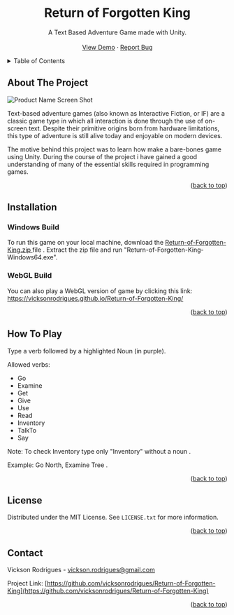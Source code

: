 
<div id="top"></div>

<!-- PROJECT SHIELDS -->
<!--
*** I'm using markdown "reference style" links for readability.
*** Reference links are enclosed in brackets [ ] instead of parentheses ( ).
*** See the bottom of this document for the declaration of the reference variables
*** for contributors-url, forks-url, etc. This is an optional, concise syntax you may use.
*** https://www.markdownguide.org/basic-syntax/#reference-style-links
-->

<!-- PROJECT LOGO -->
<div align="center">
<h1 align="center" >Return of Forgotten King </h1>

  <p align="center">
A Text Based Adventure Game made with Unity. 
    <br />
    <br />
    <a href="https://vicksonrodrigues.github.io/Return-of-Forgotten-King/">View Demo</a>
    ·
    <a href="https://github.com/vicksonrodrigues/Return-of-Forgotten-King/issues">Report Bug</a>
  </p>
</div>



<!-- TABLE OF CONTENTS -->
<details>
  <summary>Table of Contents</summary>
  <ol>
    <li>
      <a href="#about-the-project">About The Project</a>
    </li>
    <li>
      <a href="#installation">Installation</a>
      <ul>
        <li><a href="#windows-build">Windows Build</a></li>
        <li><a href="#webgl-build">WebGL Build</a></li>
      </ul>
    </li>
    <li><a href="#how-to-play">How To Play</a></li>
    <li><a href="#license">License</a></li>
    <li><a href="#contact">Contact</a></li>
  </ol>
</details>



<!-- ABOUT THE PROJECT -->
## About The Project

![Product Name Screen Shot][product-screenshot]

Text-based adventure games (also known as Interactive Fiction, or IF) are a classic game type in which all interaction is done through the use of on-screen text. Despite their primitive origins born from hardware limitations, this type of adventure is still alive today and enjoyable on modern devices.

The motive behind this project was to learn how make a bare-bones game using Unity. During the course of the project i have gained a good understanding of many of the essential skills required in programming games.


<p align="right">(<a href="#top">back to top</a>)</p>



## Installation

### Windows Build

To run this game on your local machine, download the <a href = https://github.com/vicksonrodrigues/Return-of-Forgotten-King/archive/refs/tags/v0.0.1-beta.12.zip >Return-of-Forgotten-King.zip </a> file . Extract the zip file and run "Return-of-Forgotten-King-Windows64.exe".

### WebGL Build

You can also play a WebGL version of game by clicking this link: https://vicksonrodrigues.github.io/Return-of-Forgotten-King/


<p align="right">(<a href="#top">back to top</a>)</p>



<!-- USAGE EXAMPLES -->
## How To Play

Type a verb followed by a highlighted Noun (in purple). 

Allowed verbs: 
<ul>
  <li>Go</li>
  <li>Examine</li>
  <li>Get</li>
  <li>Give</li>
  <li>Use</li>
  <li>Read</li>
  <li>Inventory</li>
  <li>TalkTo</li>
  <li>Say</li>  
</ul>

Note: To check Inventory type only "Inventory" without a noun .

Example: Go North, Examine Tree .

<p align="right">(<a href="#top">back to top</a>)</p>


<!-- LICENSE -->
## License

Distributed under the MIT License. See `LICENSE.txt` for more information.

<p align="right">(<a href="#top">back to top</a>)</p>



<!-- CONTACT -->
## Contact

Vickson Rodrigues - vickson.rodrigues@gmail.com

Project Link: [https://github.com/vicksonrodrigues/Return-of-Forgotten-King](https://github.com/vicksonrodrigues/Return-of-Forgotten-King)

<p align="right">(<a href="#top">back to top</a>)</p>



<!-- MARKDOWN LINKS & IMAGES -->
<!-- https://www.markdownguide.org/basic-syntax/#reference-style-links -->

[product-screenshot]: https://user-images.githubusercontent.com/55660155/174640533-86a3b005-16c6-4201-a4a6-bb72aa9e655a.png

